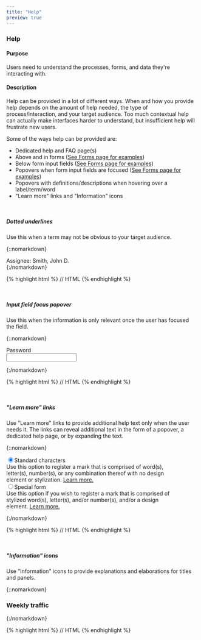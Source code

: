 ```yaml
---
title: "Help"
preview: true
---
```


<div class="pl-pattern">
<h3>Help</h3>

#### Purpose
Users need to understand the processes, forms, and data they're interacting with.

#### Description
Help can be provided in a lot of different ways. When and how you provide help depends on the amount of help needed, the type of process/interaction, and your target audience. Too much contextual help can actually make interfaces harder to understand, but insufficient help will frustrate new users.

Some of the ways help can be provided are:

- Dedicated help and FAQ page(s)
- Above and in forms ([See Forms page for examples](../components/forms.html#help-text))
- Below form input fields ([See Forms page for examples](../components/forms.html#help-text))
- Popovers when form input fields are focused ([See Forms page for examples](../components/forms.html#help-text))
- Popovers with definitions/descriptions when hovering over a label/term/word
- "Learn more" links and "Information" icons

&nbsp;

##### Dotted underlines
Use this when a term may not be obvious to your target audience.

{::nomarkdown}
<div class="pl-preview">
<abbr data-toggle="popover" data-placement="top" data-container="body" data-trigger="hover" data-content="The person, group of persons, or organization that received ownership rights of the patent application or patent.">Assignee</abbr>: Smith, John D.
</div>
{:/nomarkdown}

{% highlight html %}
// HTML
{% endhighlight %}

&nbsp;

##### Input field focus popover
Use this when the information is only relevant once the user has focused the field.

{::nomarkdown}
<div class="pl-preview">
<form class="form-horizontal" role="form" style="max-width: 450px;">
    <div class="form-group" >
        <label for="po1" class="col-sm-3 control-label">Password</label>
        <div class="col-sm-9">
            <input class="form-control form-control-width-md" type="password" id="po1" data-html="true" data-toggle="popover" data-container="body" data-trigger="focus" data-content="Use at least 8 characters. Don’t use a password from another site, or something too obvious like your pet’s name. <a href=''>Why?</a>">
        </div>
    </div>
</form>
</div>
{:/nomarkdown}

{% highlight html %}
// HTML
{% endhighlight %}

&nbsp;

##### "Learn more" links
Use "Learn more" links to provide additional help text only when the user needs it. The links can reveal additional text in the form of a popover, a dedicated help page, or by expanding the text.

{::nomarkdown}
<div class="pl-preview">
<form style="max-width: 450px;" role="form">
    <div class="form-group">
        <div class="radio">
            <label><input type="radio" name="optionsRadios" id="optionsRadios1" checked value="option1">Standard characters <div class="text-muted">Use this option to register a mark that is comprised of word(s), letter(s), number(s), or any combination thereof with no design element or stylization. <a href="#">Learn more.</a></div></label>
        </div>
        <div class="radio">
            <label><input type="radio" name="optionsRadios" id="optionsRadios2" value="option2">Special form <div class="text-muted">Use this option if you wish to register a mark that is comprised of stylized word(s), letter(s), and/or number(s), and/or a design element. <a href="#">Learn more.</a></div></label>
        </div>
    </div>
</form>
</div>
{:/nomarkdown}

{% highlight html %}
// HTML
{% endhighlight %}


&nbsp;

##### "Information" icons
Use "Information" icons to provide explanations and elaborations for titles and panels.

{::nomarkdown}
<div class="pl-preview">
<div class="panel panel-default margin-2" style="max-width: 450px;">
    <div class="panel-heading">
        <h3 class="panel-title">Weekly traffic<i class="icon icon-info-circle icon-muted margin-left-1" data-toggle="popover" data-placement="top" data-container="body" data-trigger="hover" data-content="Only unique visits this week are counted. Repeat visitors during the same week are not counted."></i></h3>
    </div>
    <div class="panel-body">
        <p></p>
    </div>
</div>
</div>
{:/nomarkdown}

{% highlight html %}
// HTML
{% endhighlight %}

</div>
